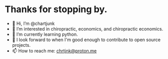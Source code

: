 # Thanks for stopping by.

- 👋 Hi, I’m @chartjunk
- 👀 I’m interested in chiropractic, economics, and chiropractic economics.
- 🌱 I’m currently learning python.
- 💞️ I look forward to when I'm good enough to contribute to open source projects. 
- 📫 How to reach me: chrtjnk@proton.me

<!---
chartjunk/chartjunk is a ✨ special ✨ repository because its `README.md` (this file) appears on your GitHub profile.
You can click the Preview link to take a look at your changes.
--->
